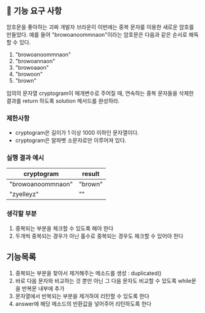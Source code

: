 ## 🚀 기능 요구 사항

암호문을 좋아하는 괴짜 개발자 브라운이 이번에는 중복 문자를 이용한 새로운 암호를 만들었다. 예를 들어 "browoanoommnaon"이라는 암호문은 다음과 같은 순서로 해독할 수 있다.

1. "browoanoommnaon"
2. "browoannaon"
3. "browoaaon"
4. "browoon"
5. "brown"

임의의 문자열 cryptogram이 매개변수로 주어질 때, 연속하는 중복 문자들을 삭제한 결과를 return 하도록 solution 메서드를 완성하라.

### 제한사항

- cryptogram은 길이가 1 이상 1000 이하인 문자열이다.
- cryptogram은 알파벳 소문자로만 이루어져 있다.

### 실행 결과 예시

| cryptogram | result |
| --- | --- |
| "browoanoommnaon" | "brown" |
| "zyelleyz" | "" |

### 생각할 부분
1. 중복되는 부분을 체크할 수 있도록 해야 한다
2. 두개씩 중복되는 경우가 아닌 홀수로 중복되는 경우도 체크할 수 있어야 한다

## 기능목록
1. 중복되는 부분을 찾아서 제거해주는 메소드를 생성 : duplicated()
2. 바로 다음 문자와 비교하는 것 뿐만 아닌 그 다음 문자도 비교할 수 있도록 while문을 반복문 내부에 추가
3. 문자열에서 반복되는 부분을 제거하여 리턴할 수 있도록 한다
4. answer에 해당 메소드의 반환값을 넣어주어 리턴하도록 한다